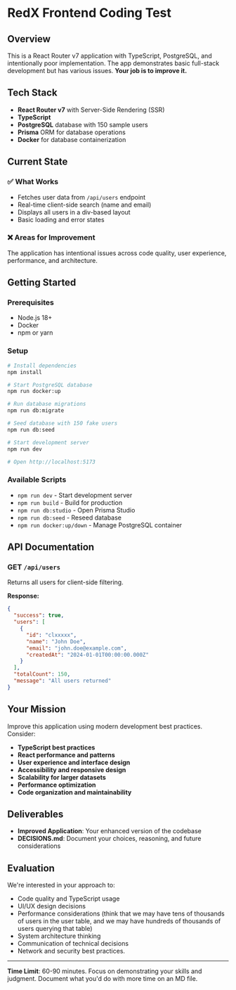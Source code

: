 # RedX Frontend Coding Test

## Overview
This is a React Router v7 application with TypeScript, PostgreSQL, and intentionally poor implementation. The app demonstrates basic full-stack development but has various issues. **Your job is to improve it.**

## Tech Stack
- **React Router v7** with Server-Side Rendering (SSR)
- **TypeScript**
- **PostgreSQL** database with 150 sample users
- **Prisma** ORM for database operations
- **Docker** for database containerization

## Current State

### ✅ What Works
- Fetches user data from `/api/users` endpoint
- Real-time client-side search (name and email)
- Displays all users in a div-based layout
- Basic loading and error states

### ❌ Areas for Improvement
The application has intentional issues across code quality, user experience, performance, and architecture.

## Getting Started

### Prerequisites
- Node.js 18+
- Docker
- npm or yarn

### Setup
```bash
# Install dependencies
npm install

# Start PostgreSQL database
npm run docker:up

# Run database migrations  
npm run db:migrate

# Seed database with 150 fake users
npm run db:seed

# Start development server
npm run dev

# Open http://localhost:5173
```

### Available Scripts
- `npm run dev` - Start development server
- `npm run build` - Build for production
- `npm run db:studio` - Open Prisma Studio
- `npm run db:seed` - Reseed database
- `npm run docker:up/down` - Manage PostgreSQL container

## API Documentation

### GET `/api/users`
Returns all users for client-side filtering.

**Response:**
```json
{
  "success": true,
  "users": [
    {
      "id": "clxxxxx",
      "name": "John Doe", 
      "email": "john.doe@example.com",
      "createdAt": "2024-01-01T00:00:00.000Z"
    }
  ],
  "totalCount": 150,
  "message": "All users returned"
}
```

## Your Mission

Improve this application using modern development best practices. Consider:

- **TypeScript best practices**
- **React performance and patterns**
- **User experience and interface design**
- **Accessibility and responsive design**
- **Scalability for larger datasets**
- **Performance optimization**
- **Code organization and maintainability**

## Deliverables

- **Improved Application**: Your enhanced version of the codebase
- **DECISIONS.md**: Document your choices, reasoning, and future considerations

## Evaluation

We're interested in your approach to:
- Code quality and TypeScript usage
- UI/UX design decisions
- Performance considerations (think that we may have tens of thousands of users in the user table, and we may have hundreds of thousands of users querying that table)
- System architecture thinking
- Communication of technical decisions
- Network and security best practices.

---

**Time Limit**: 60-90 minutes. Focus on demonstrating your skills and judgment. Document what you'd do with more time on an MD file. 